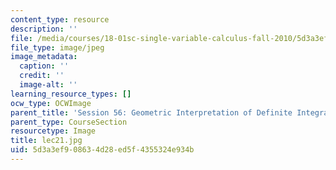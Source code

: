 ```yaml
---
content_type: resource
description: ''
file: /media/courses/18-01sc-single-variable-calculus-fall-2010/5d3a3ef908634d28ed5f4355324e934b_lec21.jpg
file_type: image/jpeg
image_metadata:
  caption: ''
  credit: ''
  image-alt: ''
learning_resource_types: []
ocw_type: OCWImage
parent_title: 'Session 56: Geometric Interpretation of Definite Integrals'
parent_type: CourseSection
resourcetype: Image
title: lec21.jpg
uid: 5d3a3ef9-0863-4d28-ed5f-4355324e934b
---
```

